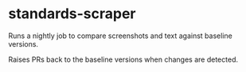# standards-scraper

Runs a nightly job to compare screenshots and text against baseline versions.

Raises PRs back to the baseline versions when changes are detected.
